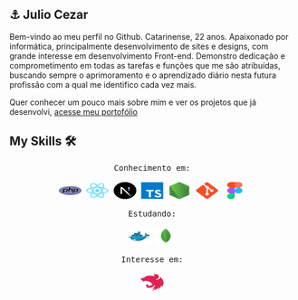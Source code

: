 ## ⚓ Julio Cezar


<p>Bem-vindo ao meu perfil no Github. Catarinense, 22 anos. Apaixonado por informática, principalmente desenvolvimento de sites e designs, com grande interesse em desenvolvimento Front-end. Demonstro dedicação e comprometimento em todas as tarefas e funções que me são atribuídas, buscando sempre o aprimoramento e o aprendizado diário nesta futura profissão com a qual me identifico cada vez mais.</p>

<p>Quer conhecer um pouco mais sobre mim e ver os projetos que já desenvolvi, <a href="https://amaral.vercel.app/" target="_blank">acesse meu portofólio</a></p>

## My Skills 🛠
  <div align="center" style="display: inline_block;">
 <kbd>
      <kbd>Conhecimento em:</kbd>
      <br />
      <br />
  <img align="center" title="PHP" alt="PHP" height="30" width="40" src="https://raw.githubusercontent.com/devicons/devicon/master/icons/php/php-original.svg">
  <img align="center" title="ReactJS" alt="Julio-React" height="30" width="40" src="https://raw.githubusercontent.com/devicons/devicon/master/icons/react/react-original.svg">
  <img align="center" title="NextJS" alt="Julio-Next" height="30" width="40" src="https://github.com/devicons/devicon/blob/master/icons/nextjs/nextjs-original.svg">
  <img align="center" title="TypeScript" alt="Julio-Typescript" height="30" width="40" src="https://github.com/devicons/devicon/blob/master/icons/typescript/typescript-original.svg">
  <img align="center" title="NodeJS" alt="Julio-Node.js" height="30" width="40" src="https://github.com/devicons/devicon/blob/master/icons/nodejs/nodejs-original.svg">
  <img align="center" title="Git" alt="Julio-Git" height="30" width="40" src="https://github.com/alexandresaints/alexandresaints/blob/main/Profile--GitHubAuxiliaryFiles/git-plain.svg">
  <img align="center" title="Figma" alt="Julio-Figma" height="30" width="40" src="https://github.com/devicons/devicon/blob/master/icons/figma/figma-original.svg">
<br />
<br /> 
</kbd>
<kbd align="center">
<kbd>Estudando:</kbd>
 <br />
 <br /> 
  <img align="center" title="docker" alt="docker" height="30" width="40" src="https://raw.githubusercontent.com/devicons/devicon/master/icons/docker/docker-original.svg">
  <img align="center" title="mongodb" alt="mongodb" height="30" width="40" src="https://raw.githubusercontent.com/devicons/devicon/master/icons/mongodb/mongodb-original.svg">
 <br />
 <br />
</kbd> 
<kbd align="center">
<kbd>Interesse em:</kbd> 
     <br />
     <br />
   <img align="center" title="Nestjs" alt="Nestjs" height="30" width="40" src="https://raw.githubusercontent.com/devicons/devicon/master/icons/nestjs/nestjs-original.svg"/>
 <br />
 <br />
 </kbd>
 </div>
